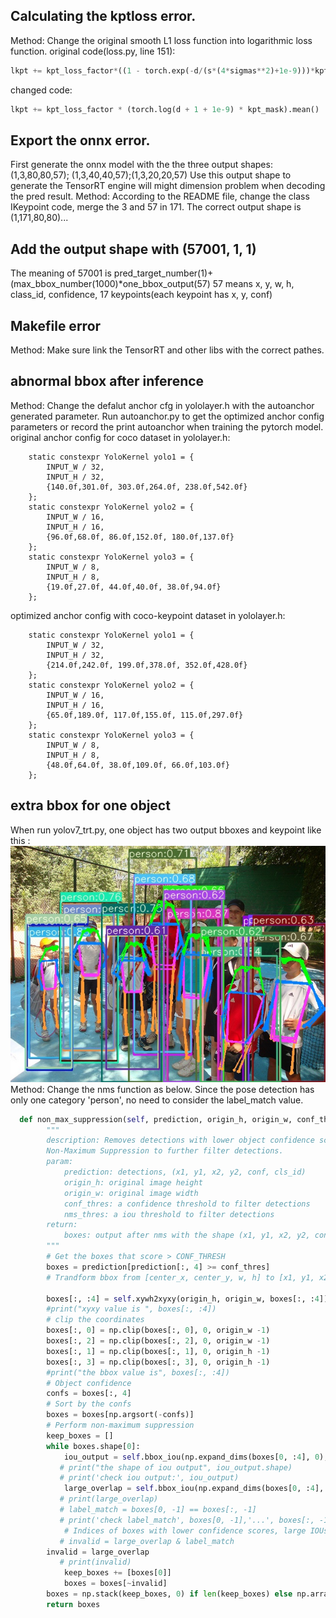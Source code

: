 
## Calculating the kptloss error.
Method:
Change the original smooth L1 loss function into logarithmic loss function.
original code(loss.py, line 151):
```python
lkpt += kpt_loss_factor*((1 - torch.exp(-d/(s*(4*sigmas**2)+1e-9)))*kpt_mask).mean()
```
changed code:
```python
lkpt += kpt_loss_factor * (torch.log(d + 1 + 1e-9) * kpt_mask).mean()
```

## Export the onnx error.
First generate the onnx model with the the three output shapes:
(1,3,80,80,57); (1,3,40,40,57);(1,3,20,20,57)
Use this output shape to generate the TensorRT engine will might dimension problem when decoding the pred result. 
Method:
According to the README file, change the class IKeypoint code, merge the 3 and 57 in 171. The correct output shape is (1,171,80,80)...

## Add the output shape with (57001, 1, 1)
The meaning of 57001 is pred_target_number(1)+(max_bbox_number(1000)*one_bbox_output(57)
57 means x, y, w, h, class_id, confidence, 17 keypoints(each keypoint has x, y, conf)

## Makefile error
Method:
Make sure link the TensorRT and other libs with the correct pathes.

## abnormal bbox after inference
Method: 
Change the defalut anchor cfg in yololayer.h with the autoanchor generated parameter. Run autoanchor.py to get the optimized anchor config parameters or record the print autoanchor when training the pytorch model.
original anchor config for coco dataset in yololayer.h:
```
    static constexpr YoloKernel yolo1 = {
        INPUT_W / 32,
        INPUT_H / 32,
        {140.0f,301.0f, 303.0f,264.0f, 238.0f,542.0f}
    };
    static constexpr YoloKernel yolo2 = {
        INPUT_W / 16,
        INPUT_H / 16,
        {96.0f,68.0f, 86.0f,152.0f, 180.0f,137.0f}
    };
    static constexpr YoloKernel yolo3 = {
        INPUT_W / 8,
        INPUT_H / 8,
        {19.0f,27.0f, 44.0f,40.0f, 38.0f,94.0f}
    };
```
optimized anchor config with coco-keypoint dataset in yololayer.h:
```
    static constexpr YoloKernel yolo1 = {
        INPUT_W / 32,
        INPUT_H / 32,
        {214.0f,242.0f, 199.0f,378.0f, 352.0f,428.0f}
    };
    static constexpr YoloKernel yolo2 = {
        INPUT_W / 16,
        INPUT_H / 16,
        {65.0f,189.0f, 117.0f,155.0f, 115.0f,297.0f}
    };
    static constexpr YoloKernel yolo3 = {
        INPUT_W / 8,
        INPUT_H / 8,
        {48.0f,64.0f, 38.0f,109.0f, 66.0f,103.0f}
    };
```

## extra bbox for one object
When run yolov7_trt.py, one object has two output bboxes and keypoint like this :
![](assets/person_error.jpg)
Method:
Change the nms function as below. Since the pose detection has only one category 'person', no need to consider the label_match value. 

```python
  def non_max_suppression(self, prediction, origin_h, origin_w, conf_thres=0.75, nms_thres=0.4):
        """
        description: Removes detections with lower object confidence score than 'conf_thres' and performs
        Non-Maximum Suppression to further filter detections.
        param:
            prediction: detections, (x1, y1, x2, y2, conf, cls_id)
            origin_h: original image height
            origin_w: original image width
            conf_thres: a confidence threshold to filter detections
            nms_thres: a iou threshold to filter detections
        return:
            boxes: output after nms with the shape (x1, y1, x2, y2, conf, cls_id)
        """
        # Get the boxes that score > CONF_THRESH
        boxes = prediction[prediction[:, 4] >= conf_thres]
        # Trandform bbox from [center_x, center_y, w, h] to [x1, y1, x2, y2]
        
        boxes[:, :4] = self.xywh2xyxy(origin_h, origin_w, boxes[:, :4])
        #print("xyxy value is ", boxes[:, :4])
        # clip the coordinates
        boxes[:, 0] = np.clip(boxes[:, 0], 0, origin_w -1)
        boxes[:, 2] = np.clip(boxes[:, 2], 0, origin_w -1)
        boxes[:, 1] = np.clip(boxes[:, 1], 0, origin_h -1)
        boxes[:, 3] = np.clip(boxes[:, 3], 0, origin_h -1)
        #print("the bbox value is", boxes[:, :4])
        # Object confidence
        confs = boxes[:, 4]
        # Sort by the confs
        boxes = boxes[np.argsort(-confs)]
        # Perform non-maximum suppression
        keep_boxes = []
        while boxes.shape[0]:
            iou_output = self.bbox_iou(np.expand_dims(boxes[0, :4], 0), boxes[:, :4])
           # print("the shape of iou output", iou_output.shape)
           # print('check iou output:', iou_output)
            large_overlap = self.bbox_iou(np.expand_dims(boxes[0, :4], 0), boxes[:, :4]) > nms_thres
           # print(large_overlap)
           # label_match = boxes[0, -1] == boxes[:, -1]
           # print('check label_match', boxes[0, -1],'...', boxes[:, -1])            
            # Indices of boxes with lower confidence scores, large IOUs and matching labels
           # invalid = large_overlap & label_match
	    invalid = large_overlap           
           # print(invalid)
            keep_boxes += [boxes[0]]
            boxes = boxes[~invalid]
        boxes = np.stack(keep_boxes, 0) if len(keep_boxes) else np.array([])
        return boxes

```


